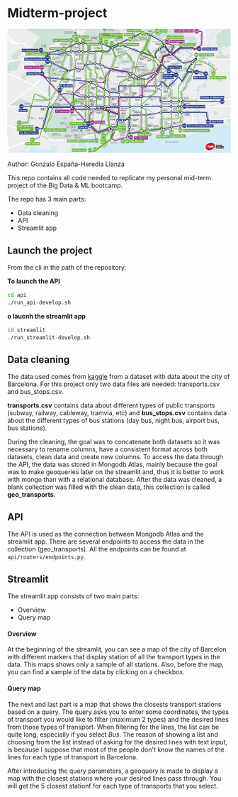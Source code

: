 # Midterm-project

![](imgs/tp_barna.jpg)

Author: Gonzalo España-Heredia Llanza

This repo contains all code needed to replicate my personal mid-term project of the Big Data & ML bootcamp.

The repo has 3 main parts:
- Data cleaning
- API
- Streamlit app

## Launch the project

From the cli in the path of the repository:

**To launch the API**

```bash
cd api
./run_api-develop.sh
```

**o laucnh the streamlit app**

```bash
cd streamlit
./run_streamlit-develop.sh
```

## Data cleaning

The data used comes from [kaggle](https://www.kaggle.com/datasets/xvivancos/barcelona-data-sets) from a dataset with data about the city of Barcelona. For this project only two data files are needed: transports.csv and bus_stops.csv.

**transports.csv** contains data about different types of public transports (subway, railway, cableway, tramvia, etc) and **bus_stops.csv** contains data about the different types of bus stations (day bus, night bus, airport bus, bus stations). 

During the cleaning, the goal was to concatenate both datasets so it was necessary to rename columns, have a consistent format across both datasets, clean data and create new columns. To access the data through the API, the data was stored in Mongodb Atlas, mainly because the goal was to make geoqueries later on the streamlit and, thus it is better to work with mongo than with a relational database. After the data was cleaned, a blank collection was filled with the clean data, this collection is called **geo_transports**.

## API

The API is used as the connection between Mongodb Atlas and the streamlit app. There are several endpoints to access the data in the collection (geo_transports). All the endpoints can be found at `api/routers/endpoints.py`.

## Streamlit

The streamlit app consists of two main parts:
- Overview
- Query map

#### Overview

At the beginning of the streamlit, you can see a map of the city of Barcelon with different markers that display station of all the transport types in the data. This maps shows only a sample of all stations. Also, before the map, you can find a sample of the data by clicking on a checkbox.

#### Query map

The next and last part is a map that shows the closests transport stations based on a query. The query asks you to enter some coordinates, the types of transport you would like to filter (maximum 2 types) and the desired lines from those types of transport. When filtering for the lines, the list can be quite long, especially if you select *Bus*. The reason of showing a list and choosing from the list instead of asking for the desired lines with text input, is because I suppose that most of the people don't know the names of the lines for each type of transport in Barcelona.

After introducing the query parameters, a geoquery is made to display a map with the closest stations where your desired lines pass through. You will get the 5 closest stationf for each type of transports that you select.
